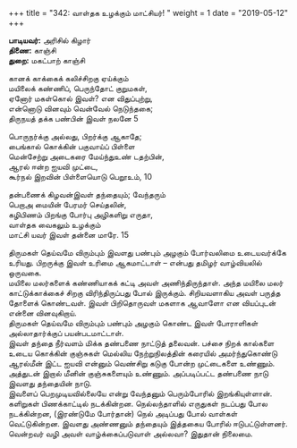 ﻿+++
title = "342: வாள்தக உழக்கும் மாட்சியர்!  "
weight = 1
date = "2019-05-12"
+++

**பாடியவர்:** அரிசில் கிழார்  
**திணை:** காஞ்சி  
**துறை:** மகட்பாற் காஞ்சி  
  
கானக் காக்கைக் கலிச்சிறகு ஏய்க்கும்  
மயிலைக் கண்ணிப், பெருந்தோட் குறுமகள்,  
ஏனோர் மகள்கொல் இவள்? என விதுப்புற்று,  
என்னொடு வினவும் வென்வேல் நெடுந்தகை;  
திருநயத் தக்க பண்பின் இவள் நலனே 5  
  
பொருநர்க்கு அல்லது, பிறர்க்கு ஆகாதே;  
பைங்கால் கொக்கின் பகுவாய்ப் பிள்ளை  
மென்சேற்று அடைகரை மேய்ந்துஉண் டதற்பின்,  
ஆரல் ஈன்ற ஐயவி முட்டை,  
கூர்நல் இறவின் பிள்ளையொடு பெறூஉம், 10  
  
தன்பணைக் கிழவன்இவள் தந்தையும்; வேந்தரும்  
பெறாஅ மையின் பேரமர் செய்தலின்,  
கழிபிணம் பிறங்கு போர்பு அழிகளிறு எருதா,  
வாள்தக வைகலும் உழக்கும்  
மாட்சி யவர் இவள் தன்னை மாரே. 15  
  
திருமகள் தெய்வமே விரும்பும் இவளது பண்பும் அழகும் போர்வலிமை உடையவர்க்கே உரியது. பிறருக்கு இவள் உரிமை ஆகமாட்டாள் – என்பது தமிழர் வாழ்வியலில் ஒருவகை.  
மயிலை மலர்களைக் கண்ணியாகக் கட்டி அவள் அணிந்திருந்தாள். அந்த மயிலை மலர் காட்டுக்காக்கைச் சிறகு விரிந்திருப்பது போல் இருக்கும். சிறியவளாகிய அவள் பருத்த தோளைக் கொண்டவள். இவள் பிறிதொருவள் மகளாக ஆவாளோ என வியப்புடன் என்னை வினவுகிறாய்.  
திருமகள் தெய்வமே விரும்பும் பண்பும் அழகும் கொண்ட இவள் போராளிகள் அல்லாதார்க்குப் பயன்படமாட்டாள்.  
இவள் தந்தை நீர்வளம் மிக்க தண்பணை நாட்டுத் தலைவன். பச்சை நிறக் கால்களை உடைய கொக்கின் குஞ்சுகள் மெல்லிய நேற்றுநிலத்தின் கரையில் அமர்ந்துகொண்டு ஆரல்மீன் இட்ட ஐயவி என்னும் வெண்சிறு கடுகு போன்ற முட்டைகளை உண்ணும். அத்துடன் இறால் மீனின் குஞ்சுகளையும் உண்ணும். அப்படிப்பட்ட தண்பணை நாடு இவளது தந்தையின் நாடு.  
இவளைப் பெறமுடியவில்லையே என்று வேந்தனும் பெரும்போரில் இறங்கியுள்ளான். களிறுகள் பிணக்காட்டில் நடக்கின்றன. நெல்லந்தாளில் எருதுகள் நடப்பது போல நடக்கின்றன, (இரண்டுமே போர்தான்) நெல் அடிப்பது போல் வாள்கள் வெட்டுகின்றன. இவளது அண்ணனும் தந்தையும் இத்தகைய போரில் ஈடுபட்டுள்ளனர்.  
வென்றவர் வழி அவள் வாழ்க்கைப்படுவாள் அல்லவா? இதுதான் நிலைமை.  
